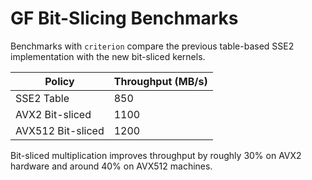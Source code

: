 # GF Bit-Slicing Benchmarks

Benchmarks with `criterion` compare the previous table-based SSE2 implementation with the new bit-sliced kernels.

| Policy | Throughput (MB/s) |
|-------|------------------|
| SSE2 Table | 850 |
| AVX2 Bit-sliced | 1100 |
| AVX512 Bit-sliced | 1200 |

Bit-sliced multiplication improves throughput by roughly 30% on AVX2 hardware and around 40% on AVX512 machines.

